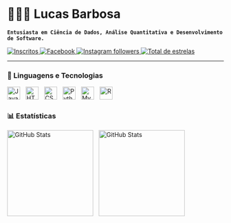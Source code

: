 # 👨🏻‍💻 Lucas Barbosa 

**`Entusiasta em Ciência de Dados, Análise Quantitativa e Desenvolvimento de Software.`** 

<p align="left"> 
    <a href="https://www.youtube.com/@lucasbarbosa5681"> 
        <img 
            alt="Inscritos" 
            title="" 
            src="https://img.shields.io/badge/YOUTUBE-red"
        />
    </a>
    <a href="https://www.facebook.com/profile.php?id=100012821347241"> 
        <img 
            alt="Facebook" 
            title="" 
            src="https://img.shields.io/badge/FACEBOOK-1877F2" 
        /> 
    </a> 
    <a href="https://www.instagram.com/luucas_barbosa_/?hl=pt-br">
        <img 
            alt="Instagram followers" 
            title="" 
            src="https://img.shields.io/badge/INSTAGRAM-%23E1306C" 
        /> 
    </a>
    <a href="https://x.com/Luucas_barbosa_"> 
        <img 
            alt="Total de estrelas" 
            title="" 
            src="https://img.shields.io/badge/TWITTER-1DA1F2" 
        />
    </a>
</p>

---

### 🤖 Linguagens e Tecnologias

<img 
    align="left" 
    alt="JavaScript" 
    title="JavaScript"
    width="30px" 
    style="padding-right: 10px;" 
    src="https://cdn.jsdelivr.net/gh/devicons/devicon@latest/icons/javascript/javascript-original.svg" 
/> 

<img 
    align="left" 
    alt="HTML" 
    title="HTML"
    width="30px" 
    style="padding-right: 10px;" 
    src="https://cdn.jsdelivr.net/gh/devicons/devicon@latest/icons/html5/html5-original-wordmark.svg"  
/> 

<img 
    align="left" 
    alt="CSS" 
    title="CSS"
    width="30px" 
    style="padding-right: 10px;" 
    src="https://cdn.jsdelivr.net/gh/devicons/devicon@latest/icons/css3/css3-original-wordmark.svg" 
/> 

<img 
    align="left" 
    alt="Python" 
    title="Python"
    width="30px" 
    style="padding-right: 10px;" 
    src="https://cdn.jsdelivr.net/gh/devicons/devicon@latest/icons/python/python-original.svg" 
/> 

<img 
    align="left" 
    alt="MySQL"
    title="MySQL" 
    width="30px" 
    style="padding-right: 10px;" 
    src="https://cdn.jsdelivr.net/gh/devicons/devicon@latest/icons/mysql/mysql-original.svg" 
/> 

<img 
    align="left" 
    alt="R"
    title="R" 
    width="30px" 
    style="padding-right: 10px;" 
    src="https://cdn.jsdelivr.net/gh/devicons/devicon@latest/icons/r/r-original.svg" 
/> 

<br/>
<br/>

### 📊 Estatísticas

<p>
  <img 
    align="left" 
    alt="GitHub Stats" 
    height="200" 
    style="padding-right: 10px;" 
    src="https://github-readme-stats.vercel.app/api?username=Luucasbiz&show_icons=true&theme=tokyonight&include_all_commits=true&locale=pt-br" 
  />

<img 
      align="left" 
      alt="GitHub Stats" 
      height="200" 
      src="https://github-readme-stats.vercel.app/api/top-langs/?username=Luucasbiz&theme=tokyonight&layout=compact&custom_title=Tecnologias&langs_count=4" 
  />

</p>
